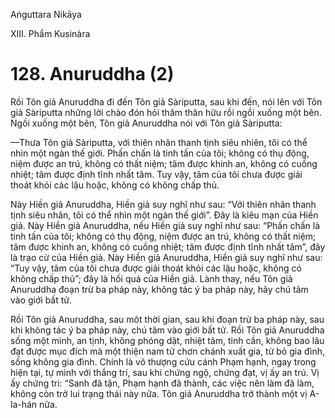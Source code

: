 Aṅguttara Nikāya

XIII. Phẩm Kusinàra

# 128. Anuruddha (2)

Rồi Tôn giả Anuruddha đi đến Tôn giả Sàriputta, sau khi đến, nói lên với Tôn giả Sàriputta những lời chào đón hỏi thăm thân hữu rồi ngồi xuống một bên. Ngồi xuống một bên, Tôn giả Anuruddha nói với Tôn giả Sàriputta:

—Thưa Tôn giả Sàriputta, với thiên nhãn thanh tịnh siêu nhiên, tôi có thể nhìn một ngàn thế giới. Phấn chấn là tinh tấn của tôi; không có thụ động, niệm được an trú, không có thất niệm; tâm được khinh an, không có cuồng nhiệt; tâm được định tĩnh nhất tâm. Tuy vậy, tâm của tôi chưa được giải thoát khỏi các lậu hoặc, không có không chấp thủ.

Này Hiền giả Anuruddha, Hiền giả suy nghĩ như sau: “Với thiên nhãn thanh tịnh siêu nhân, tôi có thể nhìn một ngàn thế giới”. Ðây là kiêu mạn của Hiền giả. Này Hiền giả Anuruddha, nếu Hiền giả suy nghĩ như sau: “Phấn chấn là tinh tấn của tôi; không có thụ động, niệm được an trú, không có thất niệm; tâm được khinh an, không có cuồng nhiệt; tâm được định tĩnh nhất tâm”, đây là trạo cử của Hiền giả. Này Hiền giả Anuruddha, Hiền giả suy nghĩ như sau: “Tuy vậy, tâm của tôi chưa được giải thoát khỏi các lậu hoặc, không có không chấp thủ”; đây là hối quá của Hiền giả. Lành thay, nếu Tôn giả Anuruddha đoạn trừ ba pháp này, không tác ý ba pháp này, hãy chú tâm vào giới bất tử.

Rồi Tôn giả Anuruddha, sau môt thời gian, sau khi đoạn trừ ba pháp này, sau khi không tác ý ba pháp này, chú tâm vào giới bất tử. Rồi Tôn giả Anuruddha sống một mình, an tịnh, không phóng dật, nhiệt tâm, tinh cần, không bao lâu đạt được mục đích mà một thiện nam tử chơn chánh xuất gia, từ bỏ gia đình, sống không gia đình. Chính là vô thượng cứu cánh Phạm hạnh, ngay trong hiện tại, tự mình với thắng trí, sau khi chứng ngộ, chứng đạt, vị ấy an trú. Vị ấy chứng tri: “Sanh đã tận, Phạm hạnh đã thành, các việc nên làm đã làm, không còn trở lui trạng thái này nữa. Tôn giả Anuruddha trở thành một vị A-la-hán nữa.

